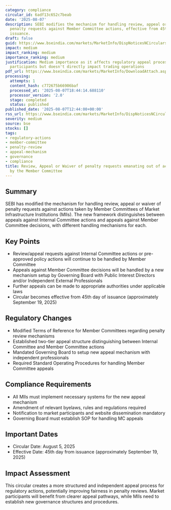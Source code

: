 ```yaml
---
category: compliance
circular_id: 6adf13c652c7beab
date: '2025-08-07'
description: SEBI modifies the mechanism for handling review, appeal or waiver of
  penalty requests against Member Committee actions, effective from 45th day of circular
  issuance.
draft: false
guid: https://www.bseindia.com/markets/MarketInfo/DispNoticesNCirculars.aspx?Noticeid={29B7985F-21AD-4C33-8FCC-3B50CC1435AA}&noticeno=20250807-38&dt=08/07/2025&icount=38&totcount=77&flag=0
impact: medium
impact_ranking: medium
importance_ranking: medium
justification: Medium importance as it affects regulatory appeal processes for market
  participants but doesn't directly impact trading operations
pdf_url: https://www.bseindia.com/markets/MarketInfo/DownloadAttach.aspx?id=20250807-38&attachedId=d77e453c-24ca-46bf-849b-a6eeca768297
processing:
  attempts: 1
  content_hash: c772675b66906baf
  processed_at: '2025-08-07T18:44:14.688110'
  processor_version: '2.0'
  stage: completed
  status: published
published_date: '2025-08-07T12:44:00+00:00'
rss_url: https://www.bseindia.com/markets/MarketInfo/DispNoticesNCirculars.aspx?Noticeid={29B7985F-21AD-4C33-8FCC-3B50CC1435AA}&noticeno=20250807-38&dt=08/07/2025&icount=38&totcount=77&flag=0
severity: medium
source: bse
stocks: []
tags:
- regulatory-actions
- member-committee
- penalty-review
- appeal-mechanism
- governance
- compliance
title: Review, Appeal or Waiver of penalty requests emanating out of actions taken
  by the Member Committee
---
```


## Summary

SEBI has modified the mechanism for handling review, appeal or waiver of penalty requests against actions taken by Member Committees of Market Infrastructure Institutions (MIIs). The new framework distinguishes between appeals against Internal Committee actions and appeals against Member Committee decisions, with different handling mechanisms for each.

## Key Points

- Review/appeal requests against Internal Committee actions or pre-approved policy actions will continue to be handled by Member Committee
- Appeals against Member Committee decisions will be handled by a new mechanism setup by Governing Board with Public Interest Directors and/or Independent External Professionals
- Further appeals can be made to appropriate authorities under applicable laws
- Circular becomes effective from 45th day of issuance (approximately September 19, 2025)

## Regulatory Changes

- Modified Terms of Reference for Member Committees regarding penalty review mechanisms
- Established two-tier appeal structure distinguishing between Internal Committee and Member Committee actions
- Mandated Governing Board to setup new appeal mechanism with independent professionals
- Required Standard Operating Procedures for handling Member Committee appeals

## Compliance Requirements

- All MIIs must implement necessary systems for the new appeal mechanism
- Amendment of relevant byelaws, rules and regulations required
- Notification to market participants and website dissemination mandatory
- Governing Board must establish SOP for handling MC appeals

## Important Dates

- Circular Date: August 5, 2025
- Effective Date: 45th day from issuance (approximately September 19, 2025)

## Impact Assessment

This circular creates a more structured and independent appeal process for regulatory actions, potentially improving fairness in penalty reviews. Market participants will benefit from clearer appeal pathways, while MIIs need to establish new governance structures and procedures.